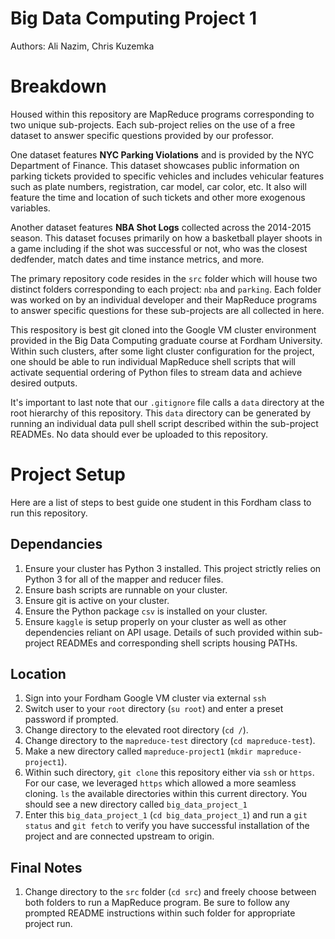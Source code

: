# Big Data Computing Project 1

Authors: Ali Nazim, Chris Kuzemka

# Breakdown

Housed within this repository are MapReduce programs corresponding to two unique sub-projects. Each sub-project relies on the use of a free dataset to answer specific questions provided by our professor. 

One dataset features **NYC Parking Violations** and is provided by the NYC Department of Finance. This dataset showcases public information on parking tickets provided to specific vehicles and includes vehicular features such as plate numbers, registration, car model, car color, etc. It also will feature the time and location of such tickets and other more exogenous variables. 

Another dataset features **NBA Shot Logs** collected across the 2014-2015 season. This dataset focuses primarily on how a basketball player shoots in a game including if the shot was successful or not, who was the closest dedfender, match dates and time instance metrics, and more. 

The primary repository code resides in the `src` folder which will house two distinct folders corresponding to each project: `nba` and `parking`. Each folder was worked on by an individual developer and their MapReduce programs to answer specific questions for these sub-projects are all collected in here. 

This respository is best git cloned into the Google VM cluster environment provided in the Big Data Computing graduate course at Fordham University. Within such clusters, after some light cluster configuration for the project, one should be able to run individual MapReduce shell scripts that will activate sequential ordering of Python files to stream data and achieve desired outputs. 

It's important to last note that our `.gitignore` file calls a `data` directory at the root hierarchy of this repository. This `data` directory can be generated by running an individual data pull shell script described within the sub-project READMEs. No data should ever be uploaded to this repository. 


# Project Setup


Here are a list of steps to best guide one student in this Fordham class to run this repository. 

## Dependancies 
1) Ensure your cluster has Python 3 installed. This project strictly relies on Python 3 for all of the mapper and reducer files. 
1) Ensure bash scripts are runnable on your cluster. 
1) Ensure git is active on your cluster. 
1) Ensure the Python package `csv` is installed on your cluster.
1) Ensure `kaggle` is setup properly on your cluster as well as other dependencies reliant on API usage. Details of such provided within sub-project READMEs and corresponding shell scripts housing PATHs. 

## Location
1) Sign into your Fordham Google VM cluster via external `ssh`
1) Switch user to your `root` directory (`su root`) and enter a preset password if prompted. 
1) Change directory to the elevated root directory (`cd /`).
1) Change directory to the `mapreduce-test` directory (`cd mapreduce-test`).
1) Make a new directory called `mapreduce-project1` (`mkdir mapreduce-project1`).
1) Within such directory, `git clone` this repository either via `ssh` or `https`. For our case, we leveraged `https` which allowed a more seamless cloning. `ls` the available directories within this current directory. You should see a new directory called `big_data_project_1`
1) Enter this `big_data_project_1` (`cd big_data_project_1`) and run a `git status` and `git fetch` to verify you have successful installation of the project and are connected upstream to origin. 

## Final Notes
1) Change directory to the `src` folder (`cd src`) and freely choose between both folders to run a MapReduce program. Be sure to follow any prompted README instructions within such folder for appropriate project run. 